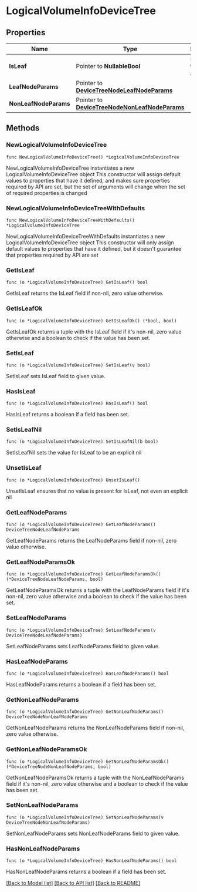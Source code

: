 # LogicalVolumeInfoDeviceTree

## Properties

Name | Type | Description | Notes
------------ | ------------- | ------------- | -------------
**IsLeaf** | Pointer to **NullableBool** | Specifies if the node is a leaf node. | [optional] 
**LeafNodeParams** | Pointer to [**DeviceTreeNodeLeafNodeParams**](DeviceTreeNodeLeafNodeParams.md) |  | [optional] 
**NonLeafNodeParams** | Pointer to [**DeviceTreeNodeNonLeafNodeParams**](DeviceTreeNodeNonLeafNodeParams.md) |  | [optional] 

## Methods

### NewLogicalVolumeInfoDeviceTree

`func NewLogicalVolumeInfoDeviceTree() *LogicalVolumeInfoDeviceTree`

NewLogicalVolumeInfoDeviceTree instantiates a new LogicalVolumeInfoDeviceTree object
This constructor will assign default values to properties that have it defined,
and makes sure properties required by API are set, but the set of arguments
will change when the set of required properties is changed

### NewLogicalVolumeInfoDeviceTreeWithDefaults

`func NewLogicalVolumeInfoDeviceTreeWithDefaults() *LogicalVolumeInfoDeviceTree`

NewLogicalVolumeInfoDeviceTreeWithDefaults instantiates a new LogicalVolumeInfoDeviceTree object
This constructor will only assign default values to properties that have it defined,
but it doesn't guarantee that properties required by API are set

### GetIsLeaf

`func (o *LogicalVolumeInfoDeviceTree) GetIsLeaf() bool`

GetIsLeaf returns the IsLeaf field if non-nil, zero value otherwise.

### GetIsLeafOk

`func (o *LogicalVolumeInfoDeviceTree) GetIsLeafOk() (*bool, bool)`

GetIsLeafOk returns a tuple with the IsLeaf field if it's non-nil, zero value otherwise
and a boolean to check if the value has been set.

### SetIsLeaf

`func (o *LogicalVolumeInfoDeviceTree) SetIsLeaf(v bool)`

SetIsLeaf sets IsLeaf field to given value.

### HasIsLeaf

`func (o *LogicalVolumeInfoDeviceTree) HasIsLeaf() bool`

HasIsLeaf returns a boolean if a field has been set.

### SetIsLeafNil

`func (o *LogicalVolumeInfoDeviceTree) SetIsLeafNil(b bool)`

 SetIsLeafNil sets the value for IsLeaf to be an explicit nil

### UnsetIsLeaf
`func (o *LogicalVolumeInfoDeviceTree) UnsetIsLeaf()`

UnsetIsLeaf ensures that no value is present for IsLeaf, not even an explicit nil
### GetLeafNodeParams

`func (o *LogicalVolumeInfoDeviceTree) GetLeafNodeParams() DeviceTreeNodeLeafNodeParams`

GetLeafNodeParams returns the LeafNodeParams field if non-nil, zero value otherwise.

### GetLeafNodeParamsOk

`func (o *LogicalVolumeInfoDeviceTree) GetLeafNodeParamsOk() (*DeviceTreeNodeLeafNodeParams, bool)`

GetLeafNodeParamsOk returns a tuple with the LeafNodeParams field if it's non-nil, zero value otherwise
and a boolean to check if the value has been set.

### SetLeafNodeParams

`func (o *LogicalVolumeInfoDeviceTree) SetLeafNodeParams(v DeviceTreeNodeLeafNodeParams)`

SetLeafNodeParams sets LeafNodeParams field to given value.

### HasLeafNodeParams

`func (o *LogicalVolumeInfoDeviceTree) HasLeafNodeParams() bool`

HasLeafNodeParams returns a boolean if a field has been set.

### GetNonLeafNodeParams

`func (o *LogicalVolumeInfoDeviceTree) GetNonLeafNodeParams() DeviceTreeNodeNonLeafNodeParams`

GetNonLeafNodeParams returns the NonLeafNodeParams field if non-nil, zero value otherwise.

### GetNonLeafNodeParamsOk

`func (o *LogicalVolumeInfoDeviceTree) GetNonLeafNodeParamsOk() (*DeviceTreeNodeNonLeafNodeParams, bool)`

GetNonLeafNodeParamsOk returns a tuple with the NonLeafNodeParams field if it's non-nil, zero value otherwise
and a boolean to check if the value has been set.

### SetNonLeafNodeParams

`func (o *LogicalVolumeInfoDeviceTree) SetNonLeafNodeParams(v DeviceTreeNodeNonLeafNodeParams)`

SetNonLeafNodeParams sets NonLeafNodeParams field to given value.

### HasNonLeafNodeParams

`func (o *LogicalVolumeInfoDeviceTree) HasNonLeafNodeParams() bool`

HasNonLeafNodeParams returns a boolean if a field has been set.


[[Back to Model list]](../README.md#documentation-for-models) [[Back to API list]](../README.md#documentation-for-api-endpoints) [[Back to README]](../README.md)



